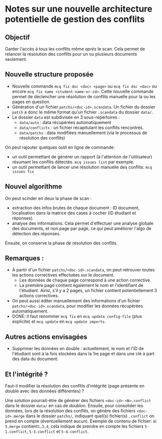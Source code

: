# Notes sur une nouvelle architecture potentielle de gestion des conflits



## Objectif

Garder l'accès à tous les conflits même *après* le scan.
Cela permet de relancer la résolution des conflits pour un ou plusieurs documents seulement.

## Nouvelle structure proposée
- Nouvelle commande `mcq fix doc <doc> <page>` ou `mcq fix doc <doc>` ou encore `mcq fix name <student-name-or-id>`.
  Cette nouvelle commande permet de déclencher une résolution de conflits manuelle pour la ou les pages en question.
- Génération d'un fichier `patchs/<doc-id>.scandata`.
  Un fichier du dossier `patch` a donc le même format qu'un fichier `.scandata` du dossier `data/`.
- Le dossier `data` est subdivisée en 3 sous-répertoires :
  * `data/auto` : data récupérées automatiquement
  * `data/conflicts` : un fichier récapitulant les conflits rencontrés.
  * `data/patchs` : data modifiées manuellement (via le processus de résolution des conflits)

On peut rajouter quelques outil en ligne de commande:
- un outil permettant de générer un rapport (à l'attention de l'utilisateur) résumant les conflits détectés.
  `mcq issues list` par exemple.
- un outil permettant de lancer une résolution manuelle des conflits:
  `mcq issues fix`

## Nouvel algorithme
On peut scinder en deux la phase de scan :
- extraction des infos brutes de chaque document : ID document, localisation dans la matrice des cases à cocher (ID étudiant et réponses).
- analyse des informations. Cela permet d'effectuer une analyse globale des documents, et non page par page, ce qui peut
  améliorer l'algo de détection des réponses.
  
Ensuite, on conserve la phase de résolution des conflits.

## Remarques :
- À partir d'un fichier `patchs/<doc-id>.scandata`, on peut retrouver toutes les actions correctives effectuées sur le document.
  * Les données de chaque page correspond à une action corrective.
  * La première page contient également le nom et l'identifiant de l'étudiant.
  Ainsi, s'il y a 2 pages, un fichier contient potentiellement 3 actions correctives.
- On peut aussi éditer manuellement des informations d'un fichier `patchs/<doc-id>.scandata`, pour modifier les données récupérées automatiquement.
- DONE: Il faut renommer `mcq fix` en `mcq update config-file` (plus explicite) et `mcq update` en `mcq update imports`.

## Autres actions envisagées
- Supprimer les données en double : actuellement, le nom et l'ID de l'étudiant sont à la fois stockées dans la 1re page
  et dans une clé à part des data du document.

## Et l'intégrité ?
Faut-il modifier la résolution des conflits d'intégrité (page présente en double avec des données différentes) ?

Une solution pourrait-être de générer des fichiers `<doc-id>-<N>.conflict` dans le dossier `data/` en cas de doublon.
Ensuite, pour consolider les données, lors de la résolution des conflits, 
on génère des fichiers `<doc-id>.merge` dans le dossier `patchs/`, indiquant quel(s) fichier(s) `.conflict` on prend en compte
(éventuellement aucun).
Exemple de contenu de fichier: 
si `5.merge` contient`1,3,4`, cela indique de prendre en compte les fichiers `5-1.conflict`, `5-3.conflict` et `5-4.conflict`.




